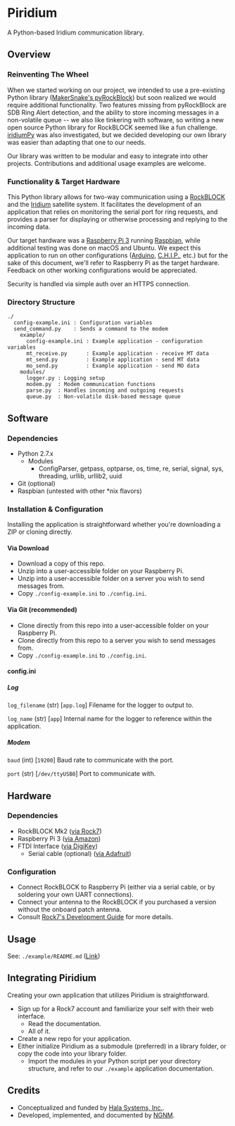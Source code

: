 # Piridium
A Python-based Iridium communication library.

## Overview
### Reinventing The Wheel
When we started working on our project, we intended to use a pre-existing Python library ([MakerSnake's pyRockBlock](https://github.com/MakerSnake/pyRockBlock)) but soon realized we would require additional functionality. Two features missing from pyRockBlock are SDB Ring Alert detection, and the ability to store incoming messages in a non-volatile queue -- we also like tinkering with software, so writing a new open source Python library for RockBLOCK seemed like a fun challenge. [iridiumPy](https://github.com/johngrantuk/iridiumPy) was also investigated, but we decided developing our own library was easier than adapting that one to our needs.

Our library was written to be modular and easy to integrate into other projects. Contributions and additional usage examples are welcome.

### Functionality & Target Hardware
This Python library allows for two-way communication using a [RockBLOCK](http://www.rock7.com/products-rockblock) and the [Iridium](https://www.iridium.com/) satellite system. It facilitates the development of an application that relies on monitoring the serial port for ring requests, and provides a parser for displaying or otherwise processing and replying to the incoming data.

Our target hardware was a [Raspberry Pi 3](https://www.raspberrypi.org/products/raspberry-pi-3-model-b/) running [Raspbian](https://www.raspberrypi.org/downloads/raspbian/), while additional testing was done on macOS and Ubuntu. We expect this application to run on other configurations ([Arduino](https://www.arduino.cc/), [C.H.I.P.](https://getchip.com/), etc.) but for the sake of this document, we'll refer to Raspberry Pi as the target hardware. Feedback on other working configurations would be appreciated.

Security is handled via simple auth over an HTTPS connection.

### Directory Structure
```
./
  config-example.ini : Configuration variables
  send_command.py    : Sends a command to the modem
    example/
      config-example.ini : Example application - configuration variables
      mt_receive.py      : Example application - receive MT data
      mt_send.py         : Example application - send MT data
      mo_send.py         : Example application - send MO data
    modules/
      logger.py : Logging setup
      modem.py  : Modem communication functions
      parse.py  : Handles incoming and outgoing requests
      queue.py  : Non-volatile disk-based message queue
```

## Software

### Dependencies
- Python 2.7.x
  - Modules
    - ConfigParser, getpass, optparse, os, time, re, serial, signal, sys, threading, urllib, urllib2, uuid
- Git (optional)
- Raspbian (untested with other \*nix flavors)

### Installation & Configuration
Installing the application is straightforward whether you're downloading a ZIP or cloning directly.

#### Via Download
- Download a copy of this repo.
- Unzip into a user-accessible folder on your Raspberry Pi.
- Unzip into a user-accessible folder on a server you wish to send messages from.
- Copy `./config-example.ini` to `./config.ini`.

#### Via Git (recommended)
- Clone directly from this repo into a user-accessible folder on your Raspberry Pi.
- Clone directly from this repo to a server you wish to send messages from.
- Copy `./config-example.ini` to `./config.ini`.

#### config.ini

##### Log
`log_filename` (str) [`app.log`]
Filename for the logger to output to.

`log_name` (str) [`app`]
Internal name for the logger to reference within the application.

##### Modem
`baud` (int) [`19200`]
Baud rate to communicate with the port.

`port` (str) [`/dev/ttyUSB0`]
Port to communicate with.

## Hardware

### Dependencies
- RockBLOCK Mk2 ([via Rock7](https://www.rock7.com/shop-product-detail?productId=46]))
- Raspberry Pi 3 ([via Amazon](https://www.amazon.com/Raspberry-Pi-RASP-PI-3-Model-Motherboard/dp/B01CD5VC92))
- FTDI Interface ([via DigiKey](http://www.digikey.com/product-detail/en/DEV-09716/1568-1103-ND/5318745))
  - Serial cable (optional) ([via Adafruit](https://www.adafruit.com/products/70))

### Configuration
- Connect RockBLOCK to Raspberry Pi (either via a serial cable, or by soldering your own UART connections).
- Connect your antenna to the RockBLOCK if you purchased a version without the onboard patch antenna.
- Consult [Rock7's Development Guide](http://www.rock7.com/downloads/RockBLOCK-Developer-Guide-Mk2.pdf) for more details.

## Usage
See: `./example/README.md` ([Link](https://github.com/no-gods-no-masters/hala-rockblock/tree/master/example))

## Integrating Piridium
Creating your own application that utilizes Piridium is straightforward.

- Sign up for a Rock7 account and familiarize your self with their web interface.
  - Read the documentation.
  - All of it.
- Create a new repo for your application.
- Either initialize Piridium as a submodule (preferred) in a library folder, or copy the code into your library folder.
  - Import the modules in your Python script per your directory structure, and refer to our `./example` application documentation.

## Credits
- Conceptualized and funded by [Hala Systems, Inc.](http://halasystems.com).
- Developed, implemented, and documented by [NGNM](http://ngnm.us/).
